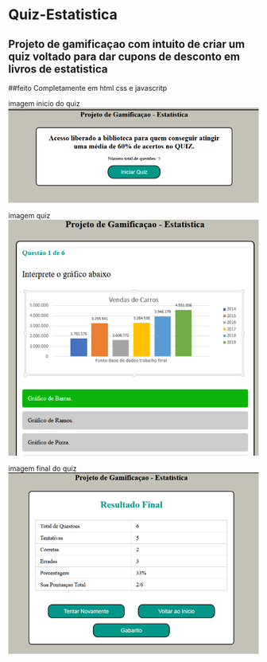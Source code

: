 # Quiz-Estatistica

## Projeto de gamificaçao com intuito de criar um quiz voltado para dar cupons de desconto em livros de estatistica 



##feito Completamente em html css e javascritp

imagem inicio do quiz 
![imagem inicio quiz](https://raw.githubusercontent.com/decristony/Quiz-Estatistica/master/preview/capture%20initial%20quiz.PNG)

imagem quiz 
![imagem corpo do quiz](https://raw.githubusercontent.com/decristony/Quiz-Estatistica/master/preview/Capture%20quiz.PNG)

imagem final do quiz
![imagem final quiz](https://raw.githubusercontent.com/decristony/Quiz-Estatistica/master/preview/Capture%20Final%20quiz.PNG)
